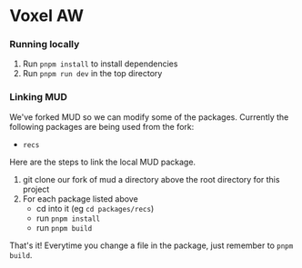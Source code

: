 # Voxel AW

### Running locally

1. Run `pnpm install` to install dependencies
2. Run `pnpm run dev` in the top directory

### Linking MUD

We've forked MUD so we can modify some of the packages. Currently the following packages are being used from the fork:

- `recs`

Here are the steps to link the local MUD package.

1. git clone our fork of mud a directory above the root directory for this project
2. For each package listed above
   - cd into it (eg `cd packages/recs`)
   - run `pnpm install`
   - run `pnpm build`

That's it! Everytime you change a file in the package, just remember to `pnpm build`.
